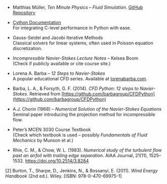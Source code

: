
- Matthias Müller, *Ten Minute Physics – Fluid Simulation*. [GitHub Repository](https://github.com/matthias-research/pages/blob/master/tenMinutePhysics/17-fluidSim.html)

- [Cython Documentation](https://cython.org/)  
  For integrating C-level performance in Python with ease.

- Gauss-Seidel and Jacobi Iterative Methods  
  Classical solvers for linear systems, often used in Poisson equation discretization.

- *Incompressible Navier-Stokes Lecture Notes* – Kelsea Boom  
  (Check if publicly available or cite course site.)

- Lorena A. Barba – *12 Steps to Navier-Stokes*  
  A popular educational CFD series. Available at [lorenabarba.com](https://lorenabarba.com/).

- Barba, L. A., & Forsyth, G. F. (2014). *CFD Python: 12 steps to Navier-Stokes*. Retrieved from [https://github.com/barbagroup/CFDPython](https://github.com/barbagroup/CFDPython)

- A.J. Chorin (1968) – *Numerical Solution of the Navier-Stokes Equations*  
  Seminal paper introducing the projection method for incompressible flow.

- Peter’s MCEN 3030 Course Textbook  
  (Check which textbook is used – possibly *Fundamentals of Fluid Mechanics* by Munson et al.)

- Rhie, C. M., & Chow, W. L. (1983). *Numerical study of the turbulent flow past an airfoil with trailing edge separation*. AIAA Journal, 21(11), 1525–1532. https://doi.org/10.2514/3.8284

<a id="ref2"></a>
[2] Burton, T., Sharpe, D., Jenkins, N., & Bossanyi, E. (2011). *Wind Energy Handbook* (2nd ed.). Wiley. [ISBN: 978-0-470-69975-1]
